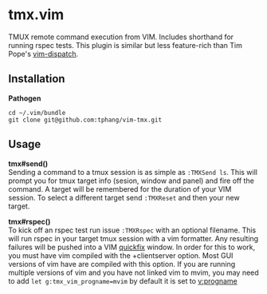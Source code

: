 # tmx.vim
TMUX remote command execution from VIM. Includes shorthand for running rspec tests. This plugin is similar but less feature-rich than Tim Pope's [vim-dispatch][dispatch].

[dispatch]: https://github.com/tpope/vim-dispatch

## Installation
**Pathogen**
```
cd ~/.vim/bundle
git clone git@github.com:tphang/vim-tmx.git
```

## Usage
**tmx#send()**  
Sending a command to a tmux session is as simple as `:TMXSend ls`. This will prompt you for tmux target info (sesion, window and panel) and fire off the command. A target will be remembered for the duration of your VIM session. To select a different target send `:TMXReset` and then your new target.

**tmx#rspec()**  
To kick off an rspec test run issue `:TMXRspec` with an optional filename. This will run rspec in your target tmux session with a vim formatter. Any resulting failures will be pushed into a VIM [quickfix][vim-quickfix] window. In order for this to work, you must have vim compiled with the +clientserver option. Most GUI versions of vim have are compiled with this option. If you are running multiple versions of vim and you have not linked vim to mvim, you may need to add `let g:tmx_vim_progname=mvim` by default it is set to [v:progname][vim-progname]

[vim-quickfix]: http://vimdoc.sourceforge.net/htmldoc/quickfix.html
[vim-progname]: http://vimdoc.sourceforge.net/htmldoc/eval.html#v:progname
